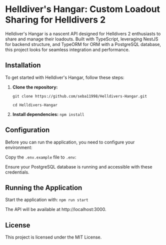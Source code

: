 
# Helldiver's Hangar: Custom Loadout Sharing for Helldivers 2

Helldiver's Hangar is a nascent API designed for Helldivers 2 enthusiasts to share and manage their loadouts. Built with TypeScript, leveraging NestJS for backend structure, and TypeORM for ORM with a PostgreSQL database, this project looks for seamless integration and performance.


## Installation

To get started with Helldiver's Hangar, follow these steps:

1. **Clone the repository:**
   ```
   git clone https://github.com/seba11998/Helldivers-Hangar.git
   ```
   ```
   cd Helldivers-Hangar
   ```

2. **Install dependencies:**
    `npm install`

## Configuration
   
Before you can run the application, you need to configure your environment:

Copy the `.env.example` file to `.env`:

Ensure your PostgreSQL database is running and accessible with these credentials.

## Running the Application

Start the application with:
```npm run start ```

The API will be available at http://localhost:3000.

## License

This project is licensed under the MIT License.



   